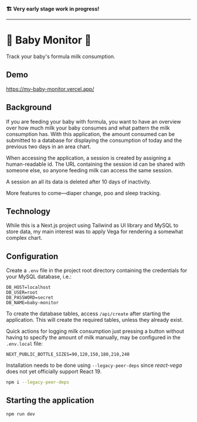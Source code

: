 **🏗️ Very early stage work in progress!**

---

# 👶 Baby Monitor 🍼

Track your baby's formula milk consumption.

## Demo

https://my-baby-monitor.vercel.app/

## Background

If you are feeding your baby with formula, you want to have an overview over how much milk your baby consumes and what pattern the milk consumption has. With this application, the amount consumed can be submitted to a database for displaying the consumption of today and the previous two days in an area chart.

When accessing the application, a session is created by assigning a human-readable id. The URL containing the session id can be shared with someone else, so anyone feeding milk can access the same session.

A session an all its data is deleted after 10 days of inactivity.

More features to come—diaper change, poo and sleep tracking.

## Technology

While this is a Next.js project using Tailwind as UI library and MySQL to store data, my main interest was to apply Vega for rendering a somewhat complex chart.

## Configuration

Create a `.env` file in the project root directory containing the credentials for your MySQL database, i.e.:

```
DB_HOST=localhost
DB_USER=root
DB_PASSWORD=secret
DB_NAME=baby-monitor
```

To create the database tables, access `/api/create` after starting the application. This will create the required tables, unless they already exist.

Quick actions for logging milk consumption just pressing a button without having to specify the amount of milk manually, may be configured in the `.env.local` file:

```
NEXT_PUBLIC_BOTTLE_SIZES=90,120,150,180,210,240
```

Installation needs to be done using `--legacy-peer-deps` since *react-vega* does not yet officially support React 19.

```bash
npm i --legacy-peer-deps
```

## Starting the application

```bash
npm run dev
```
